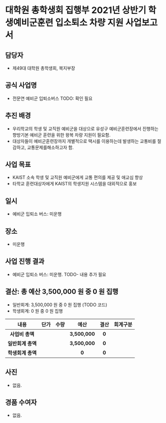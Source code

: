 대학원 총학생회 집행부 2021년 상반기 학생예비군훈련 입소퇴소 차량 지원 사업보고서
===

## 담당자
- 제49대 대학원 총학생회, 복지부장

## 공식 사업명
- 전문연 예비군 입퇴소버스
TODO: 확인 필요

## 추진 배경
- 우리학교의 학생 및 교직원 예비군을 대상으로 유성구 예비군훈련장에서 진행하는 향방기본 예비군 훈련을 위한 왕복 차량 지원이 필요함.
- 대상자들이 예비군훈련장까지 개별적으로 택시를 이용하는데 발생하는 교통비를 절감하고, 교통문제를해소하고자 함.

## 사업 목표
- KAIST 소속 학생 및 교직원 예비군에게 교통 편의를 제공 및 애교심 향상
- 타학교 훈련대상자에게 KAIST의 학생지원 시스템을 대외적으로 홍보

## 일시
- 예비군 입퇴소 버스: 미운행

## 장소
- 미운행

## 사업 진행 결과
- 예비군 입퇴소 버스: 미운행.
TODO- 내용 추가 필요

## 결산: 총 예산 3,500,000 원 중 0 원 집행
- 일반회계: 3,500,000 원 중 0 원 집행 (TODO 코드)
- 학생회계: 0 원 중 0 원 집행

| **내용** | **단가** | **수량** | **예산** | **결산** | **회계구분** |
|:---:|:---:|:---:|:---:|:---:|:---:|
| **사업비 총액** |  |  | **3,500,000** | **0** |  |
| **일반회계 총액** |  |  | **3,500,000** | **0** |  |
| **학생회계 총액** |  |  | **0** | **0** |  |

## 사진
- 없음.

## 경품 수여자
- 없음.
